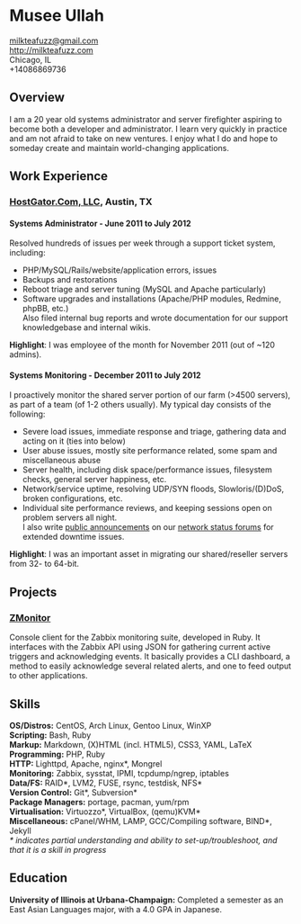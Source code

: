 # Musee Ullah

<milkteafuzz@gmail.com>  
<http://milkteafuzz.com>  
Chicago, IL  
+14086869736  

## Overview

I am a 20 year old systems administrator and server firefighter aspiring to 
become both a developer and administrator. I learn very quickly in practice and am 
not afraid to take on new ventures. I enjoy what I do and hope to someday create 
and maintain world-changing applications.

## Work Experience

### [HostGator.Com, LLC][], Austin, TX

#### Systems Administrator - June 2011 to July 2012

Resolved hundreds of issues per week through a support ticket system, including:  
- PHP/MySQL/Rails/website/application errors, issues  
- Backups and restorations  
- Reboot triage and server tuning (MySQL and Apache particularly)  
- Software upgrades and installations (Apache/PHP modules, Redmine, phpBB, etc.)  
Also filed internal bug reports and wrote documentation for our support 
knowledgebase and internal wikis.

**Highlight**: I was employee of the month for November 2011 (out of ~120 admins).

#### Systems Monitoring - December 2011 to July 2012

I proactively monitor the shared server portion of our farm (>4500 servers), as
part of a team (of 1-2 others usually). My typical day consists of the following:  
- Severe load issues, immediate response and triage, gathering data and acting on it (ties into below)  
- User abuse issues, mostly site performance related, some spam and miscellaneous abuse  
- Server health, including disk space/performance issues, filesystem checks, general server happiness, etc.  
- Network/service uptime, resolving UDP/SYN floods, Slowloris/(D)DoS, broken configurations, etc.  
- Individual site performance reviews, and keeping sessions open on problem servers all night.  
I also write [public announcements][] on our [network status forums][] 
for extended downtime issues.

**Highlight**: I was an important asset in migrating our shared/reseller 
servers from 32- to 64-bit.

## Projects

### [ZMonitor][]

Console client for the Zabbix monitoring suite, developed in Ruby. It 
interfaces with the Zabbix API using JSON for gathering current active 
triggers and acknowledging events. It basically provides a CLI dashboard, 
a method to easily acknowledge several related alerts, and one to feed 
output to other applications.

## Skills

**OS/Distros:** CentOS, Arch Linux, Gentoo Linux, WinXP  
**Scripting:** Bash, Ruby  
**Markup:** Markdown, (X)HTML (incl. HTML5), CSS3, YAML, LaTeX  
**Programming:** PHP, Ruby  
**HTTP:** Lighttpd, Apache, nginx\*, Mongrel  
**Monitoring:** Zabbix, sysstat, IPMI, tcpdump/ngrep, iptables  
**Data/FS:** RAID\*, LVM2, FUSE, rsync, testdisk, NFS\*  
**Version Control:** Git\*, Subversion\*  
**Package Managers:** portage, pacman, yum/rpm  
**Virtualisation:** Virtuozzo\*, VirtualBox, (qemu)KVM\*  
**Miscellaneous:** cPanel/WHM, LAMP, GCC/Compiling software, BIND*, Jekyll  
*&#42; indicates partial understanding and ability to set-up/troubleshoot, and that it is a skill in progress*

## Education

**University of Illinois at Urbana-Champaign:** Completed a semester as an East Asian Languages major, 
with a 4.0 GPA in Japanese.

[HostGator.Com, LLC]: http://www.hostgator.com
[public announcements]: http://forums.hostgator.com/search.php?do=finduser&u=126179
[network status forums]: http://forums.hostgator.com/network-status-f14.html
[ZMonitor]: https://github.com/liliff/zmonitor
